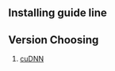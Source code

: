 ## Installing guide line

## Version Choosing

1. [cuDNN](https://developer.nvidia.com/cudnn-downloads?target_os=Linux&target_arch=x86_64&Distribution=Ubuntu)